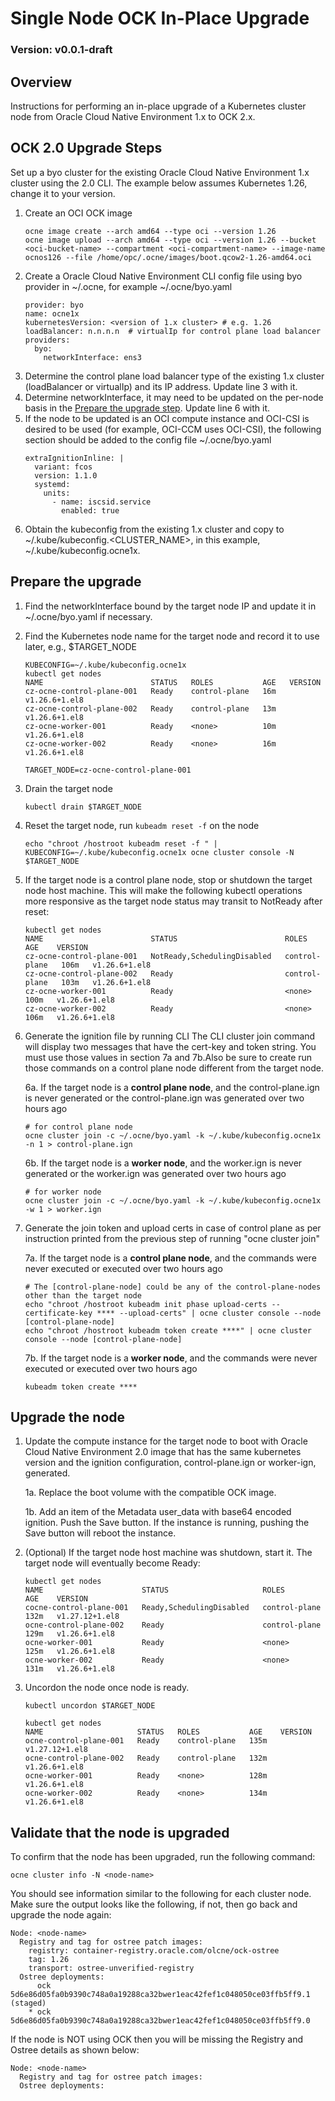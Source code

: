 # Single Node OCK In-Place Upgrade

### Version: v0.0.1-draft

## Overview
Instructions for performing an in-place upgrade of a Kubernetes cluster node from Oracle Cloud Native Environment 1.x to OCK 2.x.

## OCK 2.0 Upgrade Steps

Set up a byo cluster for the existing Oracle Cloud Native Environment 1.x cluster using the 2.0 CLI.
The example below assumes Kubernetes 1.26, change it to your version.

1. Create an OCI OCK image
    ```
    ocne image create --arch amd64 --type oci --version 1.26
    ocne image upload --arch amd64 --type oci --version 1.26 --bucket <oci-bucket-name> --compartment <oci-compartment-name> --image-name ocnos126 --file /home/opc/.ocne/images/boot.qcow2-1.26-amd64.oci
    ```
2. Create a Oracle Cloud Native Environment CLI config file using byo provider in ~/.ocne, for example ~/.ocne/byo.yaml
    ```
    provider: byo
    name: ocne1x
    kubernetesVersion: <version of 1.x cluster> # e.g. 1.26
    loadBalancer: n.n.n.n  # virtualIp for control plane load balancer
    providers:
      byo:
        networkInterface: ens3
    ```
3. Determine the control plane load balancer type of the existing 1.x cluster (loadBalancer or virtualIp) and its IP address. Update line 3 with it.
4. Determine networkInterface, it may need to be updated on the per-node basis in the [Prepare the upgrade step](#prepare-the-upgrade). Update line 6 with it.
5. If the node to be updated is an OCI compute instance and OCI-CSI is desired to be used (for example, OCI-CCM uses OCI-CSI), the following section should be added to the config file ~/.ocne/byo.yaml
    ```
    extraIgnitionInline: |
      variant: fcos
      version: 1.1.0
      systemd:
        units:
          - name: iscsid.service
            enabled: true
    ```
6. Obtain the kubeconfig from the existing 1.x cluster and copy to ~/.kube/kubeconfig.<CLUSTER_NAME>, in this example, ~/.kube/kubeconfig.ocne1x.


## Prepare the upgrade

1. Find the networkInterface bound by the target node IP and update it in ~/.ocne/byo.yaml if necessary.
2. Find the Kubernetes node name for the target node and record it to use later, e.g., $TARGET_NODE
    ```
    KUBECONFIG=~/.kube/kubeconfig.ocne1x
    kubectl get nodes
    NAME                        STATUS   ROLES           AGE   VERSION
    cz-ocne-control-plane-001   Ready    control-plane   16m   v1.26.6+1.el8
    cz-ocne-control-plane-002   Ready    control-plane   13m   v1.26.6+1.el8
    cz-ocne-worker-001          Ready    <none>          10m   v1.26.6+1.el8
    cz-ocne-worker-002          Ready    <none>          16m   v1.26.6+1.el8

    TARGET_NODE=cz-ocne-control-plane-001
    ```
3. Drain the target node
    ```
    kubectl drain $TARGET_NODE
    ```
4. Reset the target node, run `kubeadm reset -f` on the node
    ```
    echo "chroot /hostroot kubeadm reset -f " | KUBECONFIG=~/.kube/kubeconfig.ocne1x ocne cluster console -N $TARGET_NODE
    ```
5. If the target node is a control plane node, stop or shutdown the target node host machine. This will make the following kubectl operations more responsive as the target node status may transit to NotReady after reset:
    ```
    kubectl get nodes
    NAME                        STATUS                        ROLES           AGE    VERSION
    cz-ocne-control-plane-001   NotReady,SchedulingDisabled   control-plane   106m   v1.26.6+1.el8
    cz-ocne-control-plane-002   Ready                         control-plane   103m   v1.26.6+1.el8
    cz-ocne-worker-001          Ready                         <none>          100m   v1.26.6+1.el8
    cz-ocne-worker-002          Ready                         <none>          106m   v1.26.6+1.el8
    ```
6. Generate the ignition file by running CLI
   The CLI cluster join command will display two messages that have the cert-key and token string.
   You must use those values in section 7a and 7b.Also be sure to create run those commands on a
   control plane node different from the target node.

   6a. If the target node is a **control plane node**, and the control-plane.ign is never generated or the control-plane.ign was generated over two hours ago
    ```
    # for control plane node
    ocne cluster join -c ~/.ocne/byo.yaml -k ~/.kube/kubeconfig.ocne1x -n 1 > control-plane.ign
    ```

   6b. If the target node is a **worker node**, and the worker.ign is never generated or the worker.ign was generated over two hours ago
    ```
    # for worker node
    ocne cluster join -c ~/.ocne/byo.yaml -k ~/.kube/kubeconfig.ocne1x -w 1 > worker.ign
    ```
7. Generate the join token and upload certs in case of control plane as per instruction printed from the previous step of running "ocne cluster join"

   7a. If the target node is a **control plane node**, and the commands were never executed or executed over two hours ago
    ```
    # The [control-plane-node] could be any of the control-plane-nodes other than the target node
    echo "chroot /hostroot kubeadm init phase upload-certs --certificate-key **** --upload-certs" | ocne cluster console --node [control-plane-node]
    echo "chroot /hostroot kubeadm token create ****" | ocne cluster console --node [control-plane-node]
    ```

   7b. If the target node is a **worker node**, and the commands were never executed or executed over two hours ago
    ```
    kubeadm token create ****
    ```

## Upgrade the node

1. Update the compute instance for the target node to boot with Oracle Cloud Native Environment 2.0 image that has the same kubernetes version and the ignition configuration, control-plane.ign or worker-ign, generated.

   1a. Replace the boot volume with the compatible OCK image.

   1b. Add an item of the Metadata user_data with base64 encoded ignition. Push the Save button. If the instance is running, pushing the Save button will reboot the instance.

2. (Optional) If the target node host machine was shutdown, start it. The target node will eventually become Ready:
    ```
    kubectl get nodes
    NAME                      STATUS                     ROLES           AGE    VERSION
    cocne-control-plane-001   Ready,SchedulingDisabled   control-plane   132m   v1.27.12+1.el8
    ocne-control-plane-002    Ready                      control-plane   129m   v1.26.6+1.el8
    ocne-worker-001           Ready                      <none>          125m   v1.26.6+1.el8
    ocne-worker-002           Ready                      <none>          131m   v1.26.6+1.el8
    ```

3. Uncordon the node once node is ready.
    ```
    kubectl uncordon $TARGET_NODE

    kubectl get nodes
    NAME                     STATUS   ROLES           AGE    VERSION
    ocne-control-plane-001   Ready    control-plane   135m   v1.27.12+1.el8
    ocne-control-plane-002   Ready    control-plane   132m   v1.26.6+1.el8
    ocne-worker-001          Ready    <none>          128m   v1.26.6+1.el8
    ocne-worker-002          Ready    <none>          134m   v1.26.6+1.el8
    ```


## Validate that the node is upgraded
To confirm that the node has been upgraded, run the following command:
```text
ocne cluster info -N <node-name>
```

You should see information similar to the following for each cluster node.
Make sure the output looks like the following, if not, then go back and upgrade the node again:
```text
Node: <node-name>
  Registry and tag for ostree patch images:
    registry: container-registry.oracle.com/olcne/ock-ostree
    tag: 1.26
    transport: ostree-unverified-registry
  Ostree deployments:
      ock 5d6e86d05fa0b9390c748a0a19288ca32bwer1eac42fef1c048050ce03ffb5ff9.1 (staged)
    * ock 5d6e86d05fa0b9390c748a0a19288ca32bwer1eac42fef1c048050ce03ffb5ff9.0
```

If the node is NOT using OCK then you will be missing the Registry and Ostree details as shown below:
```text
Node: <node-name>
  Registry and tag for ostree patch images:
  Ostree deployments:
```